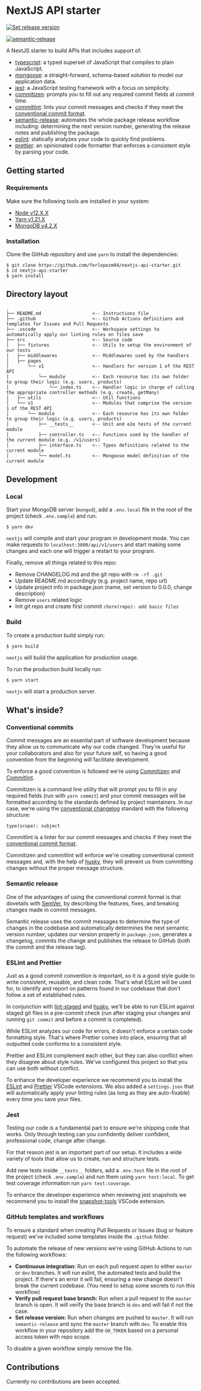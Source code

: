 # NextJS API starter

[![Set release version](https://github.com/ferlopezm94/nextjs-api-starter/workflows/Set%20release%20version/badge.svg)](https://github.com/ferlopezm94/nextjs-api-starter/blob/master/.github/workflows/set-release-version.yml)

[![semantic-release](https://img.shields.io/badge/%20%20%F0%9F%93%A6%F0%9F%9A%80-semantic--release-e10079.svg)](https://github.com/semantic-release/semantic-release)

A NextJS starter to build APIs that includes support of:

- [typescript](https://www.typescriptlang.org): a typed superset of JavaScript that compiles to plain JavaScript.
- [mongoose](https://mongoosejs.com): a straight-forward, schema-based solution to model our application data.
- [jest](https://github.com/facebook/jest): a JavaScript testing framework with a focus on simplicity.
- [commitizen](https://github.com/commitizen/cz-cli): prompts you to fill out any required commit fields at commit time.
- [commitlint](https://github.com/conventional-changelog/commitlint): lints your commit messages and checks if they meet the [conventional commit format](https://www.conventionalcommits.org).
- [semantic-release](https://github.com/semantic-release/semantic-release): automates the whole package release workflow including: determining the next version number, generating the release notes and publishing the package.
- [eslint](https://github.com/eslint/eslint): statically analyzes your code to quickly find problems.
- [prettier](https://github.com/prettier/prettier): an opinionated code formatter that enforces a consistent style by parsing your code.

## Getting started

### Requirements

Make sure the following tools are installed in your system:

- [Node v12.X.X](https://nodejs.org/en/download/)
- [Yarn v1.21.X](https://yarnpkg.com/en/docs/install)
- [MongoDB v4.2.X](https://www.mongodb.com/try/download/community)

### Installation

Clone the GitHub repository and use `yarn` to install the dependencies:

```
$ git clone https://github.com/ferlopezm94/nextjs-api-starter.git
$ cd nextjs-api-starter
$ yarn install
```

## Directory layout

```
.
├── README.md                   <-- Instructions file
├── .github                     <-- Github Actions definitions and templates for Issues and Pull Requests
├── .vscode                     <-- Workspace settings to automatically apply our linting rules on files save
├── src                         <-- Source code
│   ├── fixtures                <-- Utils to setup the environment of our tests
│   ├── middlewares             <-- Middlewares used by the handlers
│   ├── pages
│       └── v1                  <-- Handlers for version 1 of the REST API
│           └── module          <-- Each resource has its own folder to group their logic (e.g. users, products)
│               └── index.ts    <-- Handler logic in charge of calling the appropriate controller methods (e.g. create, getMany)
│   ├── utils                   <-- Util functions
│   └── v1                      <-- Modules that comprise the version 1 of the REST API
│       └── module              <-- Each resource has its own folder to group their logic (e.g. users, products)
│           ├── __tests__       <-- Unit and e2e tests of the current module
│           ├── controller.ts   <-- Functions used by the handler of the current module (e.g. /v1/users)
│           ├── interface.ts    <-- Types definitions related to the current module
│           └── model.ts        <-- Mongoose model definition of the current module
```

## Development

### Local

Start your MongoDB server (`mongod`), add a `.env.local` file in the root of the project (check `.env.sample`) and run:

```
$ yarn dev
```

`nextjs` will compile and start your program in development mode. You can make requests to `localhost:3000/api/v1/users` and start making some changes and each one will trigger a restart to your program.

Finally, remove all things related to this repo:

- Remove CHANGELOG.md and the git repo with `rm -rf .git`
- Update README.md accordingly (e.g. project name, repo url)
- Update project info in package.json (name, set version to 0.0.0, change description)
- Remove `users` related logic
- Init git repo and create first commit `chore(repo): add basic files`

### Build

To create a production build simply run:

```
$ yarn build
```

`nextjs` will build the application for production usage.

To run the production build locally run:

```
$ yarn start
```

`nextjs` will start a production server.

## What's inside?

### Conventional commits

Commit messages are an essential part of software development because they allow us to communicate why our code changed. They're useful for your collaborators and also for your future self, so having a good convention from the beginning will facilitate development.

To enforce a good convention is followed we're using [Commitizen](https://github.com/commitizen/cz-cli) and [Commitlint](https://github.com/conventional-changelog/commitlint).

Commitizen is a command line utility that will prompt you to fill in any required fields (run with `yarn commit`) and your commit messages will be formatted according to the standards defined by project maintainers. In our case, we're using the [conventional changelog](https://github.com/conventional-changelog/conventional-changelog) standard with the following structure:

```
type(scope): subject
```

Commitlint is a linter for our commit messages and checks if they meet the [conventional commit format](https://www.conventionalcommits.org).

Commitizen and commitlint will enforce we're creating conventional commit messages and, with the help of [husky](https://github.com/typicode/husky), they will prevent us from committing changes without the proper message structure.

### Semantic release

One of the advantages of using the conventional commit format is that dovetails with [SemVer](https://semver.org), by describing the features, fixes, and breaking changes made in commit messages.

Semantic release uses the commit messages to determine the type of changes in the codebase and automatically determines the next semantic version number, updates our version property in `package.json`, generates a changelog, commits the change and publishes the release to GitHub (both the commit and the release tag).

### ESLint and Prettier

Just as a good commit convention is important, so it is a good style guide to write consistent, reusable, and clean code. That's what ESLint will be used for, to identify and report on patterns found in our codebase that don't follow a set of established rules.

In conjunction with [lint-staged](https://github.com/okonet/lint-staged) and [husky](https://github.com/typicode/husky), we'll be able to run ESLint against staged git files in a pre-commit check (run after staging your changes and running `git commit` and before a commit is completed).

While ESLint analyzes our code for errors, it doesn't enforce a certain code formatting style. That's where Prettier comes into place, ensuring that all outputted code conforms to a consistent style.

Prettier and ESLint complement each other, but they can also conflict when they disagree about style rules. We've configured this project so that you can use both without conflict.

To enhance the developer experience we recommend you to install the [ESLint](https://marketplace.visualstudio.com/items?itemName=dbaeumer.vscode-eslint) and [Prettier](https://marketplace.visualstudio.com/items?itemName=esbenp.prettier-vscode) VSCode extensions. We also added a `settings.json` that will automatically apply your linting rules (as long as they are auto-fixable) every time you save your files.

### Jest

Testing our code is a fundamental part to ensure we're shipping code that works. Only through testing can you confidently deliver confident, professional code, change after change.

For that reason jest is an important part of our setup. It includes a wide variety of tools that allow us to create, run and structure tests.

Add new tests inside `__tests__` folders, add a `.env.test` file in the root of the project (check `.env.sample`) and run them using `yarn test:local`. To get test coverage information run `yarn test:coverage`.

To enhance the developer experience when reviewing jest snapshots we recommend you to install the [snapshot-tools](https://marketplace.visualstudio.com/items?itemName=asvetliakov.snapshot-tools) VSCode extension.

### GitHub templates and workflows

To ensure a standard when creating Pull Requests or Issues (bug or feature request) we've included some templates inside the `.github` folder.

To automate the release of new versions we're using GitHub Actions to run the following workflows:

- **Continuous integration:** Run on each pull request open to either `master` or `dev` branches. It will run eslint, the automated tests and build the project. If there's an error it will fail, ensuring a new change doesn't break the current codebase. (You need to setup some secrets to run this workflow)
- **Verify pull request base branch:** Run when a pull request to the `master` branch is open. It will verify the base branch is `dev` and will fail if not the case.
- **Set release version:** Run when changes are pushed to `master`. It will run `semantic-release` and sync the `master` branch with `dev`. To enable this workflow in your repository add the `GH_TOKEN` based on a personal access token with repo scope.

To disable a given workflow simply remove the file.

## Contributions

Currently no contributions are been accepted.
